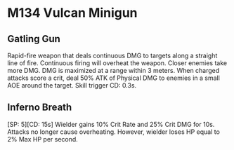# M134 Vulcan Minigun

## Gatling Gun

Rapid-fire weapon that deals continuous DMG to targets along a straight line of fire. Continuous firing will overheat the weapon. Closer enemies take more DMG. DMG is maximized at a range within 3 meters. When charged attacks score a crit, deal 50% ATK of Physical DMG to enemies in a small AOE around the target. Skill trigger CD: 0.3s.

## Inferno Breath

[SP: 5][CD: 15s] Wielder gains 10% Crit Rate and 25% Crit DMG for 10s. Attacks no longer cause overheating. However, wielder loses HP equal to 2% Max HP per second.